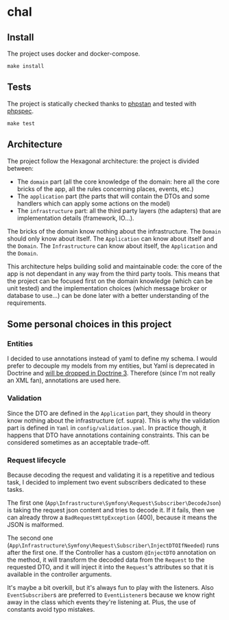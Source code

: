 # chal

## Install

The project uses docker and docker-compose.

`make install`

## Tests

The project is statically checked thanks to [phpstan](https://github.com/phpstan/phpstan) and tested with [phpspec](https://github.com/phpspec/phpspec).

`make test`

## Architecture

The project follow the Hexagonal architecture: the project is divided between:

- The `domain` part (all the core knowledge of the domain: here all the core bricks of the app, all the rules concerning places, events, etc.)
- The `application` part (the parts that will contain the DTOs and some handlers which can apply some actions on the model)
- The `infrastructure` part: all the third party layers (the adapters) that are implementation details (framework, IO…).

The bricks of the domain know nothing about the infrastructure. The `Domain` should only know about itself. The `Application` can know about itself and the `Domain`. The `Infrastructure` can know about itself, the `Application` and the `Domain`.

This architecture helps building solid and maintainable code: the core of the app is not dependant in any way from the third party tools. This means that the project can be focused first on the domain knowledge (which can be unit tested) and the implementation choices (which message broker or database to use…) can be done later with a better understanding of the requirements.

## Some personal choices in this project

### Entities

I decided to use annotations instead of yaml to define my schema. I would prefer to decouple my models from my entities, but Yaml is deprecated in Doctrine and [will be dropped in Doctrine 3](https://www.doctrine-project.org/projects/doctrine-orm/en/2.6/reference/yaml-mapping.html). Therefore (since I'm not really an XML fan), annotations are used here.

### Validation

Since the DTO are defined in the `Application` part, they should in theory know nothing about the infrastructure (cf. supra). This is why the validation part is defined in `Yaml` in `config/validation.yaml`.
In practice though, it happens that DTO have annotations containing constraints. This can be considered sometimes as an acceptable trade-off.

### Request lifecycle

Because decoding the request and validating it is a repetitive and tedious task, I decided to implement two event subscribers dedicated to these tasks.

The first one (`App\Infrastructure\Symfony\Request\Subscriber\DecodeJson`) is taking the request json content and tries to decode it. If it fails, then we can already throw a `BadRequestHttpException` (400), because it means the JSON is malformed.

The second one (`App\Infrastructure\Symfony\Request\Subscriber\InjectDTOIfNeeded`) runs after the first one. If the Controller has a custom `@InjectDTO` annotation on the method, it will transform the decoded data from the `Request` to the requested DTO, and it will inject it into the `Request`'s attributes so that it is available in the controller arguments.

It's maybe a bit overkill, but it's always fun to play with the listeners.
Also `EventSubscriber`s are preferred to `EventListener`s because we know right away in the class which events they're listening at. Plus, the use of constants avoid typo mistakes.
